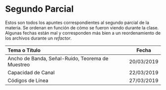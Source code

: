 # Segundo Parcial

Estos son todos los apuntes correspondientes al segundo parcial de la materia. Se ordenan en función de cómo se fueron viendo durante la clase. Algunas fechas están mal y corresponden más bien a un reordenamiento de los archivos durante un *refactor*.

| Tema o Título                                    |   Fecha    |
| :----------------------------------------------- | :--------: |
| Ancho de Banda, Señal-Ruido, Teorema de Muestreo | 20/03/2019 |
| Capacidad de Canal                               | 22/03/2019 |
| Códigos de Línea                                 | 27/03/2019 |